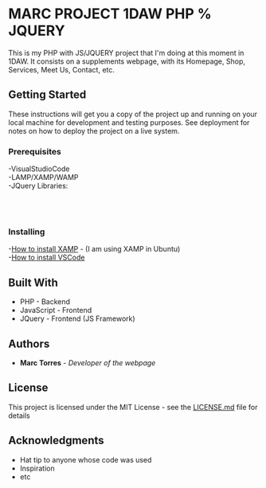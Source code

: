 # MARC PROJECT 1DAW PHP % JQUERY

This is my PHP with JS/JQUERY project that I'm doing at this moment in 1DAW.
It consists on a supplements webpage, with its Homepage, Shop, Services, Meet Us, Contact, etc.

## Getting Started

These instructions will get you a copy of the project up and running on your local machine for development and testing purposes. See deployment for notes on how to deploy the project on a live system.

### Prerequisites

-VisualStudioCode <br />
-LAMP/XAMP/WAMP <br />
-JQuery Libraries: <br />
    <script src="view/lib/jquery/jquery.min.js"></script> <br />
    <script src="view/lib/bootstrap/js/bootstrap.min.js"></script> <br />
    <script src="view/lib/php-mail-form/validate.js"></script> <br />
    <script src="view/lib/easing/easing.min.js"></script>

### Installing

-[How to install XAMP](https://vitux.com/how-to-install-xampp-on-your-ubuntu-18-04-lts-system/) - (I am using XAMP in Ubuntu) <br />
-[How to install VSCode](https://linuxize.com/post/how-to-install-visual-studio-code-on-ubuntu-18-04/) 

## Built With

* PHP - Backend
* JavaScript - Frontend
* JQuery - Frontend (JS Framework)

## Authors

* **Marc Torres** - *Developer of the webpage*

## License

This project is licensed under the MIT License - see the [LICENSE.md](LICENSE.md) file for details

## Acknowledgments

* Hat tip to anyone whose code was used
* Inspiration
* etc

